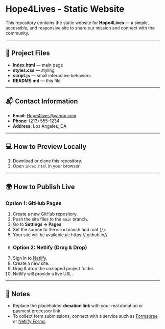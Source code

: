 # Hope4Lives - Static Website

This repository contains the static website for **Hope4Lives** — a simple, accessible, and responsive site to share our mission and connect with the community.

---

## 📂 Project Files
- **index.html** — main page  
- **styles.css** — styling  
- **script.js** — small interactive behaviors  
- **README.md** — this file  

---

## 📬 Contact Information
- **Email:** Hope4lives@yahoo.com  
- **Phone:** (213) 555-1234  
- **Address:** Los Angeles, CA  

---

## 💻 How to Preview Locally
1. Download or clone this repository.  
2. Open `index.html` in your browser.  

---

## 🌍 How to Publish Live

### Option 1: GitHub Pages
1. Create a new GitHub repository.  
2. Push the site files to the `main` branch.  
3. Go to **Settings → Pages**.  
4. Set the source to the `main` branch and root (`/`).  
5. Your site will be available at:
https://.github.io//
6.  ### Option 2: Netlify (Drag & Drop)
1. Sign in to [Netlify](https://www.netlify.com/).  
2. Create a new site.  
3. Drag & drop the unzipped project folder.  
4. Netlify will provide a live URL.  

---

## 📝 Notes
- Replace the placeholder **donation link** with your real donation or payment processor link.  
- To collect form submissions, connect with a service such as [Formspree](https://formspree.io/) or [Netlify Forms](https://www.netlify.com/products/forms/).  
